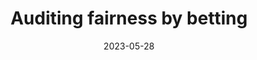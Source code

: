 ---
layout: default 
title: Auditing fairness by betting
authors: Ben Chugg, Santiago Cortes-Gomez, Bryan Wilder, Aaditya Ramdas
publication: NeurIPS
year: 2023
date: "2023-05-28"
link: https://arxiv.org/pdf/2305.17570.pdf
code: https://github.com/bchugg/auditing-fairness
#category: Application
highlight: Spotlight
show: True
---